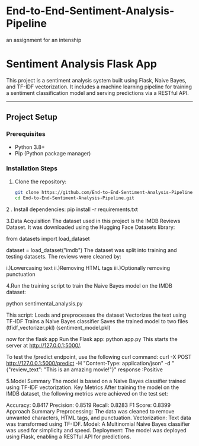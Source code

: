 # End-to-End-Sentiment-Analysis-Pipeline
an assignment for an intenship

# Sentiment Analysis Flask App

This project is a sentiment analysis system built using Flask, Naive Bayes, and TF-IDF vectorization. It includes a machine learning pipeline for training a sentiment classification model and serving predictions via a RESTful API.

---

## Project Setup

### Prerequisites
- Python 3.8+
- Pip (Python package manager)

### Installation Steps
1. Clone the repository:
   ```bash
   git clone https://github.com/End-to-End-Sentiment-Analysis-Pipeline.git
   cd End-to-End-Sentiment-Analysis-Pipeline.git

2 . Install dependencies:
pip install -r requirements.txt


3.Data Acquisition
The dataset used in this project is the IMDB Reviews Dataset. It was downloaded using the Hugging Face Datasets library:

from datasets import load_dataset

dataset = load_dataset("imdb")
The dataset was split into training and testing datasets. The reviews were cleaned by:

i.)Lowercasing text
ii.)Removing HTML tags
iii.)Optionally removing punctuation

4.Run the training script to train the Naive Bayes model on the IMDB dataset:

python sentimental_analysis.py

This script:
Loads and preprocesses the dataset
Vectorizes the text using TF-IDF
Trains a Naive Bayes classifier
Saves the trained model to two files (tfidf_vectorizer.pkl) (sentiment_model.pkl)

now for the flask app
Run the Flask app:
python app.py
This starts the server at http://127.0.0.1:5000/.

To test the /predict endpoint, use the following curl command:
curl -X POST http://127.0.0.1:5000/predict -H "Content-Type: application/json" -d "{\"review_text\": \"This is an amazing movie!\"}"
response :Positive

5.Model Summary
The model is based on a Naive Bayes classifier trained using TF-IDF vectorization.
Key Metrics
After training the model on the IMDB dataset, the following metrics were achieved on the test set:

Accuracy: 0.8417
Precision: 0.8519
Recall: 0.8283
F1 Score: 0.8399
Approach Summary
Preprocessing: The data was cleaned to remove unwanted characters, HTML tags, and punctuation.
Vectorization: Text data was transformed using TF-IDF.
Model: A Multinomial Naive Bayes classifier was used for simplicity and speed.
Deployment: The model was deployed using Flask, enabling a RESTful API for predictions.






